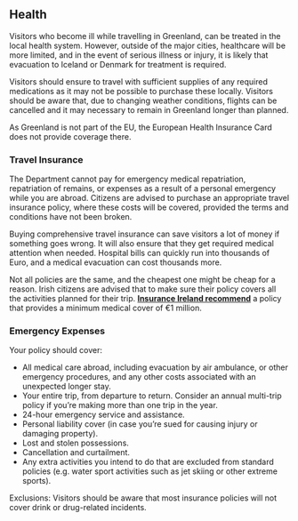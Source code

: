## Health

Visitors who become ill while travelling in Greenland, can be treated in the local health system. However, outside of the major cities, healthcare will be more limited, and in the event of serious illness or injury, it is likely that evacuation to Iceland or Denmark for treatment is required.

Visitors should ensure to travel with sufficient supplies of any required medications as it may not be possible to purchase these locally. Visitors should be aware that, due to changing weather conditions, flights can be cancelled and it may necessary to remain in Greenland longer than planned.

As Greenland is not part of the EU, the European Health Insurance Card does not provide coverage there.

### **Travel Insurance**

The Department cannot pay for emergency medical repatriation, repatriation of remains, or expenses as a result of a personal emergency while you are abroad. Citizens are advised to purchase an appropriate travel insurance policy, where these costs will be covered, provided the terms and conditions have not been broken.

Buying comprehensive travel insurance can save visitors a lot of money if something goes wrong. It will also ensure that they get required medical attention when needed. Hospital bills can quickly run into thousands of Euro, and a medical evacuation can cost thousands more.

Not all policies are the same, and the cheapest one might be cheap for a reason. Irish citizens are advised that to make sure their policy covers all the activities planned for their trip. [**Insurance Ireland recommend**](http://www.insuranceireland.eu/consumer-information/general-non-life-insurance/travel) a policy that provides a minimum medical cover of €1 million.

### **Emergency Expenses**

Your policy should cover:

* All medical care abroad, including evacuation by air ambulance, or other emergency procedures, and any other costs associated with an unexpected longer stay.
* Your entire trip, from departure to return. Consider an annual multi-trip policy if you’re making more than one trip in the year.
* 24-hour emergency service and assistance.
* Personal liability cover (in case you’re sued for causing injury or damaging property).
* Lost and stolen possessions.
* Cancellation and curtailment.
* Any extra activities you intend to do that are excluded from standard policies (e.g. water sport activities such as jet skiing or other extreme sports).

Exclusions: Visitors should be aware that most insurance policies will not cover drink or drug-related incidents.